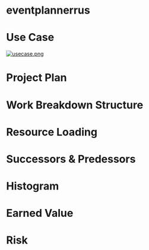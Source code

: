 # eventplannerrus

# Use Case
[![usecase.png](https://i.postimg.cc/9Qv80Yp4/usecase.png)](https://postimg.cc/w1QcbJnH)

# Project Plan

# Work Breakdown Structure

# Resource Loading

# Successors & Predessors

# Histogram

# Earned Value

# Risk

